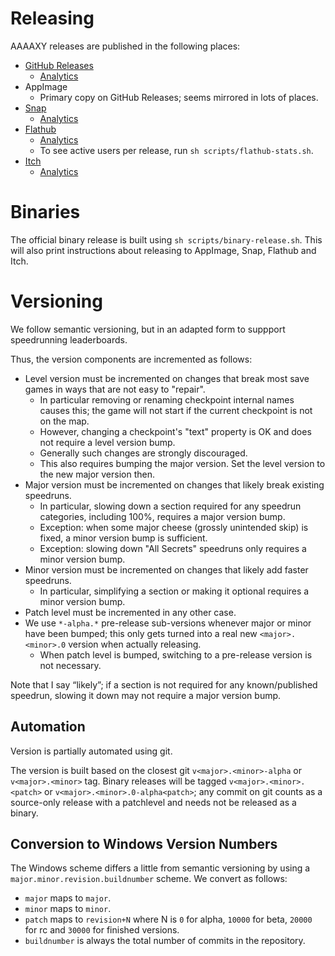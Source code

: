 # Releasing

AAAAXY releases are published in the following places:

  - [GitHub Releases](https://github.com/divVerent/aaaaxy/releases)
      - [Analytics](https://github.com/divVerent/aaaaxy/graphs/traffic)
  - AppImage
      - Primary copy on GitHub Releases; seems mirrored in lots of
        places.
  - [Snap](https://snapcraft.io/aaaaxy)
      - [Analytics](https://snapcraft.io/aaaaxy/metrics)
  - [Flathub](https://flathub.org/apps/details/io.github.divverent.aaaaxy)
      - [Analytics](https://klausenbusk.github.io/flathub-stats/#ref=io.github.divverent.aaaaxy&interval=infinity&downloadType=installs%2Bupdates)
      - To see active users per release, run `sh
        scripts/flathub-stats.sh`.
  - [Itch](https://divverent.itch.io/aaaaxy)
      - [Analytics](https://itch.io/game/summary/1199736)

# Binaries

The official binary release is built using `sh
scripts/binary-release.sh`. This will also print instructions about
releasing to AppImage, Snap, Flathub and Itch.

# Versioning

We follow semantic versioning, but in an adapted form to suppport
speedrunning leaderboards.

Thus, the version components are incremented as follows:

  - Level version must be incremented on changes that break most save
    games in ways that are not easy to "repair".
      - In particular removing or renaming checkpoint internal names
        causes this; the game will not start if the current checkpoint
        is not on the map.
      - However, changing a checkpoint's "text" property is OK and does
        not require a level version bump.
      - Generally such changes are strongly discouraged.
      - This also requires bumping the major version. Set the level
        version to the new major version then.
  - Major version must be incremented on changes that likely break
    existing speedruns.
      - In particular, slowing down a section required for any speedrun
        categories, including 100%, requires a major version bump.
      - Exception: when some major cheese (grossly unintended skip) is
        fixed, a minor version bump is sufficient.
      - Exception: slowing down "All Secrets" speedruns only requires a
        minor version bump.
  - Minor version must be incremented on changes that likely add faster
    speedruns.
      - In particular, simplifying a section or making it optional
        requires a minor version bump.
  - Patch level must be incremented in any other case.
  - We use `*-alpha.*` pre-release sub-versions whenever major or minor
    have been bumped; this only gets turned into a real new
    `<major>.<minor>.0` version when actually releasing.
      - When patch level is bumped, switching to a pre-release version
        is not necessary.

Note that I say &ldquo;likely&rdquo;; if a section is not required for
any known/published speedrun, slowing it down may not require a major
version bump.

## Automation

Version is partially automated using git.

The version is built based on the closest git `v<major>.<minor>-alpha`
or `v<major>.<minor>` tag. Binary releases will be tagged
`v<major>.<minor>.<patch>` or `v<major>.<minor>.0-alpha<patch>`; any
commit on git counts as a source-only release with a patchlevel and
needs not be released as a binary.

## Conversion to Windows Version Numbers

The Windows scheme differs a little from semantic versioning by using a
`major.minor.revision.buildnumber` scheme. We convert as follows:

  - `major` maps to `major`.
  - `minor` maps to `minor`.
  - `patch` maps to `revision+N` where N is `0` for alpha, `10000` for
    beta, `20000` for rc and `30000` for finished versions.
  - `buildnumber` is always the total number of commits in the
    repository.
